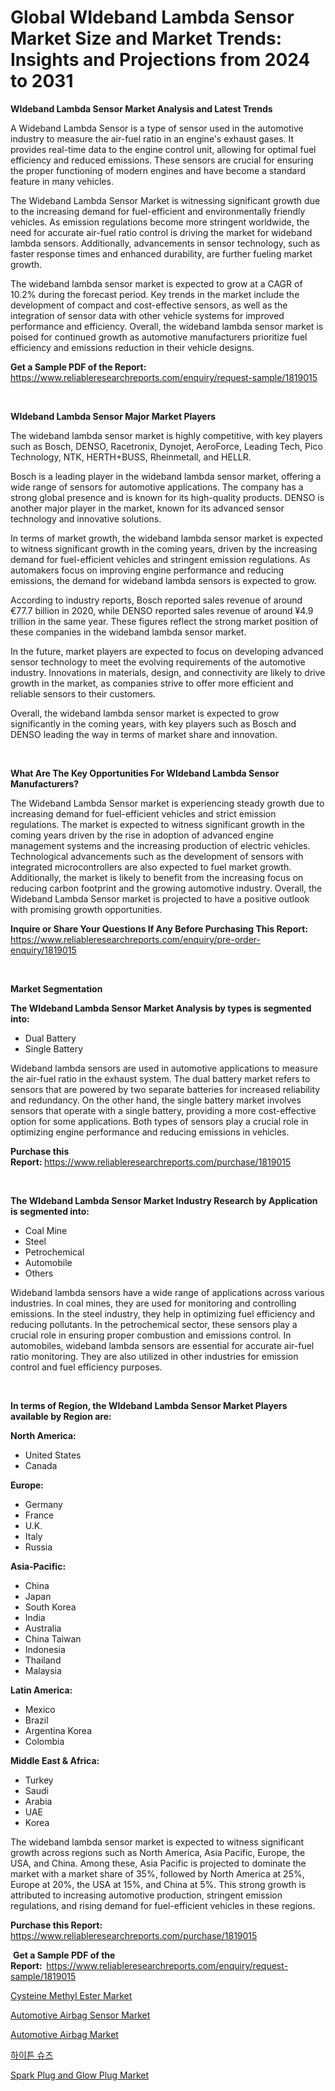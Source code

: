 <p><h1>Global WIdeband Lambda Sensor Market Size and Market Trends: Insights and Projections from 2024 to 2031</h1></p><p><strong>WIdeband Lambda Sensor Market Analysis and Latest Trends</strong></p>
<p><p>A Wideband Lambda Sensor is a type of sensor used in the automotive industry to measure the air-fuel ratio in an engine's exhaust gases. It provides real-time data to the engine control unit, allowing for optimal fuel efficiency and reduced emissions. These sensors are crucial for ensuring the proper functioning of modern engines and have become a standard feature in many vehicles.</p><p>The Wideband Lambda Sensor Market is witnessing significant growth due to the increasing demand for fuel-efficient and environmentally friendly vehicles. As emission regulations become more stringent worldwide, the need for accurate air-fuel ratio control is driving the market for wideband lambda sensors. Additionally, advancements in sensor technology, such as faster response times and enhanced durability, are further fueling market growth.</p><p>The wideband lambda sensor market is expected to grow at a CAGR of 10.2% during the forecast period. Key trends in the market include the development of compact and cost-effective sensors, as well as the integration of sensor data with other vehicle systems for improved performance and efficiency. Overall, the wideband lambda sensor market is poised for continued growth as automotive manufacturers prioritize fuel efficiency and emissions reduction in their vehicle designs.</p></p>
<p><strong>Get a Sample PDF of the Report:&nbsp;</strong> <a href="https://www.reliableresearchreports.com/enquiry/request-sample/1819015">https://www.reliableresearchreports.com/enquiry/request-sample/1819015</a></p>
<p>&nbsp;</p>
<p><strong>WIdeband Lambda Sensor Major Market Players</strong></p>
<p><p>The wideband lambda sensor market is highly competitive, with key players such as Bosch, DENSO, Racetronix, Dynojet, AeroForce, Leading Tech, Pico Technology, NTK, HERTH+BUSS, Rheinmetall, and HELLR. </p><p>Bosch is a leading player in the wideband lambda sensor market, offering a wide range of sensors for automotive applications. The company has a strong global presence and is known for its high-quality products. DENSO is another major player in the market, known for its advanced sensor technology and innovative solutions. </p><p>In terms of market growth, the wideband lambda sensor market is expected to witness significant growth in the coming years, driven by the increasing demand for fuel-efficient vehicles and stringent emission regulations. As automakers focus on improving engine performance and reducing emissions, the demand for wideband lambda sensors is expected to grow.</p><p>According to industry reports, Bosch reported sales revenue of around €77.7 billion in 2020, while DENSO reported sales revenue of around ¥4.9 trillion in the same year. These figures reflect the strong market position of these companies in the wideband lambda sensor market.</p><p>In the future, market players are expected to focus on developing advanced sensor technology to meet the evolving requirements of the automotive industry. Innovations in materials, design, and connectivity are likely to drive growth in the market, as companies strive to offer more efficient and reliable sensors to their customers.</p><p>Overall, the wideband lambda sensor market is expected to grow significantly in the coming years, with key players such as Bosch and DENSO leading the way in terms of market share and innovation.</p></p>
<p>&nbsp;</p>
<p><strong>What Are The Key Opportunities For WIdeband Lambda Sensor Manufacturers?</strong></p>
<p><p>The Wideband Lambda Sensor market is experiencing steady growth due to increasing demand for fuel-efficient vehicles and strict emission regulations. The market is expected to witness significant growth in the coming years driven by the rise in adoption of advanced engine management systems and the increasing production of electric vehicles. Technological advancements such as the development of sensors with integrated microcontrollers are also expected to fuel market growth. Additionally, the market is likely to benefit from the increasing focus on reducing carbon footprint and the growing automotive industry. Overall, the Wideband Lambda Sensor market is projected to have a positive outlook with promising growth opportunities.</p></p>
<p><strong>Inquire or Share Your Questions If Any Before Purchasing This Report:</strong> <a href="https://www.reliableresearchreports.com/enquiry/pre-order-enquiry/1819015">https://www.reliableresearchreports.com/enquiry/pre-order-enquiry/1819015</a></p>
<p>&nbsp;</p>
<p><strong>Market Segmentation</strong></p>
<p><strong>The WIdeband Lambda Sensor Market Analysis by types is segmented into:</strong></p>
<p><ul><li>Dual Battery</li><li>Single Battery</li></ul></p>
<p><p>Wideband lambda sensors are used in automotive applications to measure the air-fuel ratio in the exhaust system. The dual battery market refers to sensors that are powered by two separate batteries for increased reliability and redundancy. On the other hand, the single battery market involves sensors that operate with a single battery, providing a more cost-effective option for some applications. Both types of sensors play a crucial role in optimizing engine performance and reducing emissions in vehicles.</p></p>
<p><strong>Purchase this Report:&nbsp;</strong><a href="https://www.reliableresearchreports.com/purchase/1819015">https://www.reliableresearchreports.com/purchase/1819015</a></p>
<p>&nbsp;</p>
<p><strong>The WIdeband Lambda Sensor Market Industry Research by Application is segmented into:</strong></p>
<p><ul><li>Coal Mine</li><li>Steel</li><li>Petrochemical</li><li>Automobile</li><li>Others</li></ul></p>
<p><p>Wideband lambda sensors have a wide range of applications across various industries. In coal mines, they are used for monitoring and controlling emissions. In the steel industry, they help in optimizing fuel efficiency and reducing pollutants. In the petrochemical sector, these sensors play a crucial role in ensuring proper combustion and emissions control. In automobiles, wideband lambda sensors are essential for accurate air-fuel ratio monitoring. They are also utilized in other industries for emission control and fuel efficiency purposes.</p></p>
<p>&nbsp;</p>
<p><strong>In terms of Region, the WIdeband Lambda Sensor Market Players available by Region are:</strong></p>
<p>
    <p> <strong> North America: </strong>
        <ul>
            <li>United States</li>
            <li>Canada</li>
        </ul>
        </p> 
    <p> <strong> Europe: </strong>
        <ul>
            <li>Germany</li>
            <li>France</li>
            <li>U.K.</li>
            <li>Italy</li>
            <li>Russia</li>
        </ul>
        </p> 
    <p> <strong> Asia-Pacific: </strong>
        <ul>
            <li>China</li>
            <li>Japan</li>
            <li>South Korea</li>
            <li>India</li>
            <li>Australia</li>
            <li>China Taiwan</li>
            <li>Indonesia</li>
            <li>Thailand</li>
            <li>Malaysia</li>
        </ul>
        </p> 
    <p> <strong> Latin America: </strong>
        <ul>
            <li>Mexico</li>
            <li>Brazil</li>
            <li>Argentina Korea</li>
            <li>Colombia</li>
        </ul>
        </p> 
    <p> <strong> Middle East & Africa: </strong>
        <ul>
            <li>Turkey</li>
            <li>Saudi</li>
            <li>Arabia</li>
            <li>UAE</li>
            <li>Korea</li>
        </ul>
    </p>
    </p>
<p><p>The wideband lambda sensor market is expected to witness significant growth across regions such as North America, Asia Pacific, Europe, the USA, and China. Among these, Asia Pacific is projected to dominate the market with a market share of 35%, followed by North America at 25%, Europe at 20%, the USA at 15%, and China at 5%. This strong growth is attributed to increasing automotive production, stringent emission regulations, and rising demand for fuel-efficient vehicles in these regions.</p></p>
<p><strong>Purchase this Report: </strong><a href="https://www.reliableresearchreports.com/purchase/1819015">https://www.reliableresearchreports.com/purchase/1819015</a></p>
<p>&nbsp;<strong>Get a Sample PDF of the Report:&nbsp;&nbsp;</strong><a href="https://www.reliableresearchreports.com/enquiry/request-sample/1819015">https://www.reliableresearchreports.com/enquiry/request-sample/1819015</a></p>
<p><strong></strong></p>
<p><p><a href="https://butternut-bug-553.notion.site/Cysteine-Methyl-Ester-Market-Provides-Detailed-Segmentation-of-this-Market-based-on-Type-Applicatio-73e5cff061c245559e59483e4d1e834e">Cysteine Methyl Ester Market</a></p><p><a href="https://issuu.com/reportprime-2/docs/automotive-airbag-sensor-market-size-2030.pptx">Automotive Airbag Sensor Market</a></p><p><a href="https://issuu.com/reportprime-2/docs/automotive-airbag-market-size-2030.pptx">Automotive Airbag Market</a></p><p><a href="https://github.com/CliftonFisher9067/Market-Research-Report-List-1/blob/main/88349839105.md">하이튼 슈즈</a></p><p><a href="https://view.publitas.com/reportprime-1/spark-plug-and-glow-plug-market-size-focuses-on-market-dynamics-in-depth-analysis-and-future-projections-of-its-market-forecasted-for-period-from-2024-to-2031/">Spark Plug and Glow Plug Market</a></p></p>
